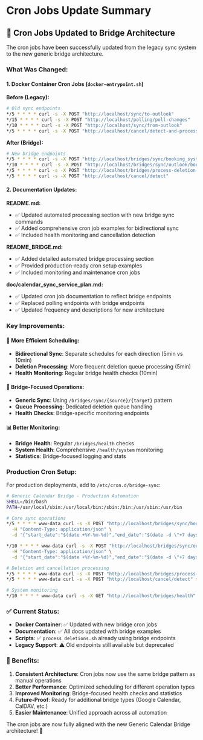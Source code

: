 # Cron Jobs Update Summary

## 🔄 **Cron Jobs Updated to Bridge Architecture**

The cron jobs have been successfully updated from the legacy sync system to the new generic bridge architecture.

### **What Was Changed:**

#### **1. Docker Container Cron Jobs** (`docker-entrypoint.sh`)
**Before (Legacy):**
```bash
# Old sync endpoints
*/5 * * * * curl -s -X POST "http://localhost/sync/to-outlook"
*/15 * * * * curl -s -X POST "http://localhost/polling/poll-changes"  
*/10 * * * * curl -s -X POST "http://localhost/sync/from-outlook"
*/5 * * * * curl -s -X POST "http://localhost/cancel/detect-and-process"
```

**After (Bridge):**
```bash
# New bridge endpoints
*/5 * * * * curl -s -X POST "http://localhost/bridges/sync/booking_system/outlook"
*/10 * * * * curl -s -X POST "http://localhost/bridges/sync/outlook/booking_system"
*/5 * * * * curl -s -X POST "http://localhost/bridges/process-deletion-queue"
*/5 * * * * curl -s -X POST "http://localhost/cancel/detect"
```

#### **2. Documentation Updates:**

**README.md:**
- ✅ Updated automated processing section with new bridge sync commands
- ✅ Added comprehensive cron job examples for bidirectional sync
- ✅ Included health monitoring and cancellation detection

**README_BRIDGE.md:**
- ✅ Added detailed automated bridge processing section
- ✅ Provided production-ready cron setup examples
- ✅ Included monitoring and maintenance cron jobs

**doc/calendar_sync_service_plan.md:**
- ✅ Updated cron job documentation to reflect bridge endpoints
- ✅ Replaced polling endpoints with bridge endpoints
- ✅ Updated frequency and descriptions for new architecture

### **Key Improvements:**

#### **🔧 More Efficient Scheduling:**
- **Bidirectional Sync**: Separate schedules for each direction (5min vs 10min)
- **Deletion Processing**: More frequent deletion queue processing (5min)
- **Health Monitoring**: Regular bridge health checks (10min)

#### **🎯 Bridge-Focused Operations:**
- **Generic Sync**: Using `/bridges/sync/{source}/{target}` pattern
- **Queue Processing**: Dedicated deletion queue handling
- **Health Checks**: Bridge-specific monitoring endpoints

#### **📊 Better Monitoring:**
- **Bridge Health**: Regular `/bridges/health` checks
- **System Health**: Comprehensive `/health/system` monitoring
- **Statistics**: Bridge-focused logging and stats

### **Production Cron Setup:**

For production deployments, add to `/etc/cron.d/bridge-sync`:

```bash
# Generic Calendar Bridge - Production Automation
SHELL=/bin/bash
PATH=/usr/local/sbin:/usr/local/bin:/sbin:/bin:/usr/sbin:/usr/bin

# Core sync operations
*/5 * * * * www-data curl -s -X POST "http://localhost/bridges/sync/booking_system/outlook" \
  -H "Content-Type: application/json" \
  -d '{"start_date":"$(date +%Y-%m-%d)","end_date":"$(date -d \"+7 days\" +%Y-%m-%d)"}' >/dev/null 2>&1

*/10 * * * * www-data curl -s -X POST "http://localhost/bridges/sync/outlook/booking_system" \
  -H "Content-Type: application/json" \
  -d '{"start_date":"$(date +%Y-%m-%d)","end_date":"$(date -d \"+7 days\" +%Y-%m-%d)"}' >/dev/null 2>&1

# Deletion and cancellation processing  
*/5 * * * * www-data curl -s -X POST "http://localhost/bridges/process-deletion-queue" >/dev/null 2>&1
*/5 * * * * www-data curl -s -X POST "http://localhost/cancel/detect" >/dev/null 2>&1

# System monitoring
*/10 * * * * www-data curl -s -X GET "http://localhost/bridges/health" >/dev/null 2>&1
```

### **✅ Current Status:**

- **Docker Container**: ✅ Updated with new bridge cron jobs
- **Documentation**: ✅ All docs updated with bridge examples
- **Scripts**: ✅ `process_deletions.sh` already using bridge endpoints
- **Legacy Support**: ⚠️ Old endpoints still available but deprecated

### **🎯 Benefits:**

1. **Consistent Architecture**: Cron jobs now use the same bridge pattern as manual operations
2. **Better Performance**: Optimized scheduling for different operation types
3. **Improved Monitoring**: Bridge-focused health checks and statistics
4. **Future-Proof**: Ready for additional bridge types (Google Calendar, CalDAV, etc.)
5. **Easier Maintenance**: Unified approach across all automation

The cron jobs are now fully aligned with the new Generic Calendar Bridge architecture! 🚀
